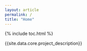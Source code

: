 ```yaml
---
layout: article
permalink: /
title: "Home"
---
```


{% include toc.html %}

{{site.data.core.project_description}}

